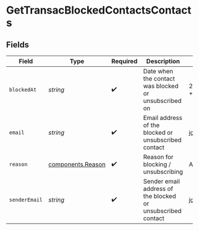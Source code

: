 # GetTransacBlockedContactsContacts


## Fields

| Field                                                       | Type                                                        | Required                                                    | Description                                                 | Example                                                     |
| ----------------------------------------------------------- | ----------------------------------------------------------- | ----------------------------------------------------------- | ----------------------------------------------------------- | ----------------------------------------------------------- |
| `blockedAt`                                                 | *string*                                                    | :heavy_check_mark:                                          | Date when the contact was blocked or unsubscribed on        | 2017-05-01 12:30:00 +0000 UTC                               |
| `email`                                                     | *string*                                                    | :heavy_check_mark:                                          | Email address of the blocked or unsubscribed contact        | john.smith@example.com                                      |
| `reason`                                                    | [components.Reason](../../models/components/reason.md)      | :heavy_check_mark:                                          | Reason for blocking / unsubscribing                         | Admin blocked                                               |
| `senderEmail`                                               | *string*                                                    | :heavy_check_mark:                                          | Sender email address of the blocked or unsubscribed contact | john.smith@example.com                                      |